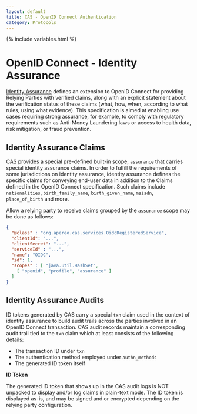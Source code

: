 ```yaml
---
layout: default
title: CAS - OpenID Connect Authentication
category: Protocols
---
```

{% include variables.html %}

# OpenID Connect - Identity Assurance

[Identity Assurance](https://openid.net/specs/openid-connect-4-identity-assurance-1_0.html) defines an extension to OpenID Connect 
for providing Relying Parties with verified claims, along with an explicit statement 
about the verification status of these claims (what, how, when, according to what rules, using what evidence). 
This specification is aimed at enabling use cases requiring strong assurance, for example, to comply with regulatory 
requirements such as Anti-Money Laundering laws or access to health data, risk mitigation, or fraud prevention.

## Identity Assurance Claims

CAS provides a special pre-defined built-in scope, `assurance` that carries special identity assurance claims. In order 
to fulfill the requirements of some jurisdictions on identity assurance, identity assurance defines the specific claims 
for conveying end-user data in addition to the Claims defined in the OpenID Connect specification. Such claims include
`nationalities`, `birth_family_name`, `birth_given_name`, `msisdn`, `place_of_birth` and more.

Allow a relying party to receive claims grouped by the `assurance` scope may be done as follows:

```json
{
  "@class" : "org.apereo.cas.services.OidcRegisteredService",
  "clientId": "...",
  "clientSecret": "...",
  "serviceId" : "...",
  "name": "OIDC",
  "id": 1,
  "scopes" : [ "java.util.HashSet", 
    [ "openid", "profile", "assurance" ]
  ]
}
```

## Identity Assurance Audits
 
ID tokens generated by CAS carry a special `txn` claim used in the context of identity assurance to build audit trails 
across the parties involved in an OpenID Connect transaction. CAS audit records maintain a corresponding audit trail
tied to the `txn` claim which at least consists of the following details:

- The transaction ID under `txn`
- The authentication method employed under `authn_methods`
- The generated ID token itself

<div class="alert alert-info"><strong>ID Token</strong><p>The generated ID token that shows up in the
CAS audit logs is NOT unpacked to display and/or log claims in plain-text mode. The ID token is displayed as-is,
and may be signed and or encrypted depending on the relying party configuration.</p></div>
